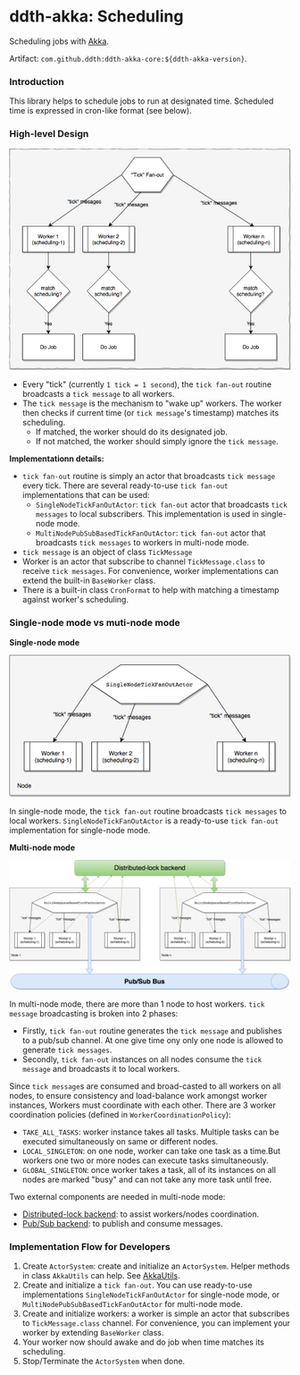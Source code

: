 # ddth-akka: Scheduling

Scheduling jobs with [Akka](https://akka.io).

Artifact: `com.github.ddth:ddth-akka-core:${ddth-akka-version}`.

### Introduction

This library helps to schedule jobs to run at designated time.
Scheduled time is expressed in cron-like format (see below).


### High-level Design

![High-level design](docs/imgs/scheduling-high-level.png)

- Every "tick" (currently `1 tick = 1 second`), the `tick fan-out` routine broadcasts a `tick message` to all workers.
- The `tick message` is the mechanism to "wake up" workers. The worker then checks if current time (or `tick message`'s timestamp) matches its scheduling.
  - If matched, the worker should do its designated job.
  - If not matched, the worker should simply ignore the `tick message`.

**Implementationn details:**

- `tick fan-out` routine is simply an actor that broadcasts `tick message` every tick.
There are several ready-to-use `tick fan-out` implementations that can be used:
  - `SingleNodeTickFanOutActor`: `tick fan-out` actor that broadcasts `tick messages` to local subscribers. This implementation is used in single-node mode.
  - `MultiNodePubSubBasedTickFanOutActor`: `tick fan-out` actor that broadcasts `tick messages` to workers  in multi-node mode.
- `tick message` is an object of class `TickMessage`
- Worker is an actor that subscribe to channel `TickMessage.class` to receive `tick messages`. For convenience, worker implementations can extend the built-in `BaseWorker` class.
- There is a built-in class `CronFormat` to help with matching a timestamp against worker's scheduling.


### Single-node mode vs muti-node mode

**Single-node mode**

![Single-node mode](docs/imgs/scheduling-single-node.png)

In single-node mode, the `tick fan-out` routine broadcasts `tick messages` to local workers. 
`SingleNodeTickFanOutActor` is a ready-to-use `tick fan-out` implementation for single-node mode.

**Multi-node mode**

![Multi-node mode](docs/imgs/scheduling-multi-node.png)

In multi-node mode, there are more than 1 node to host workers.
`tick message` broadcasting is broken into 2 phases:
- Firstly, `tick fan-out` routine generates the `tick message` and publishes to a pub/sub channel.
 At one give time ony only one node is allowed to generate `tick messages`.
- Secondly, `tick fan-out` instances on all nodes consume the `tick message` and broadcasts it to local workers.

Since `tick message`s are consumed and broad-casted to all workers on all nodes, 
to ensure consistency and load-balance work amongst worker instances,
Workers must coordinate with each other.
There are 3 worker coordination policies (defined in `WorkerCoordinationPolicy`):

- `TAKE_ALL_TASKS`: worker instance takes all tasks. Multiple tasks can be executed simultaneously on same or different nodes.
- `LOCAL_SINGLETON`: on one node, worker can take one task as a time.But workers one two or more nodes can execute tasks simultaneously.
- `GLOBAL_SINGLETON`: once worker takes a task, all of its instances on all nodes are marked "busy" and can not take any more task until free.

Two external components are needed in multi-node mode:

- [Distributed-lock backend](https://github.com/DDTH/ddth-dlock/): to assist workers/nodes coordination.
- [Pub/Sub backend](https://github.com/DDTH/ddth-queue/blob/master/PUBSUB.md): to publish and consume messages.


### Implementation Flow for Developers

1. Create `ActorSystem`: create and initialize an `ActorSystem`. Helper methods in class `AkkaUtils` can help. See [AkkaUtils](AkkaUtils.md).
2. Create and initialize a `tick fan-out`. You can use ready-to-use implementations `SingleNodeTickFanOutActor` for single-node mode, or `MultiNodePubSubBasedTickFanOutActor` for multi-node mode.
3. Create and initialize workers: a worker is simple an actor that subscribes to `TickMessage.class` channel. For convenience, you can implement your worker by extending `BaseWorker` class.
4. Your worker now should awake and do job when time matches its scheduling.
5. Stop/Terminate the `ActorSystem` when done.

